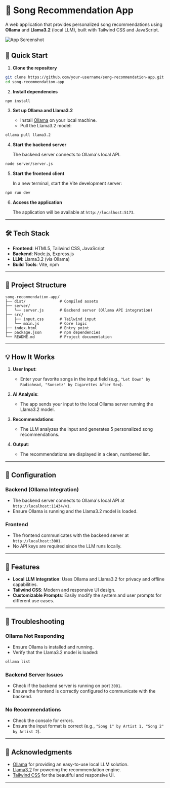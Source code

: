 # 🎵 Song Recommendation App

A web application that provides personalized song recommendations using **Ollama** and **Llama3.2** (local LLM), built with Tailwind CSS and JavaScript.

![App Screenshot](./public/how-it-work.png)

## 🚀 Quick Start

1. **Clone the repository**

```bash
git clone https://github.com/your-username/song-recommendation-app.git
cd song-recommendation-app
```

2. **Install dependencies**

```bash
npm install
```

3. **Set up Ollama and Llama3.2**

   - Install [Ollama](https://ollama.ai/) on your local machine.
   - Pull the Llama3.2 model:

```bash
ollama pull llama3.2
```

4. **Start the backend server**

   The backend server connects to Ollama's local API.

```bash
node server/server.js
```

5. **Start the frontend client**

   In a new terminal, start the Vite development server:

```bash
npm run dev
```

6. **Access the application**

   The application will be available at `http://localhost:5173`.

---

## 🛠️ Tech Stack

- **Frontend**: HTML5, Tailwind CSS, JavaScript
- **Backend**: Node.js, Express.js
- **LLM**: Llama3.2 (via Ollama)
- **Build Tools**: Vite, npm

---

## 📁 Project Structure

```
song-recommendation-app/
├── dist/               # Compiled assets
├── server/
│   └── server.js       # Backend server (Ollama API integration)
├── src/
│   ├── input.css       # Tailwind input
│   └── main.js         # Core logic
├── index.html          # Entry point
├── package.json        # npm dependencies
└── README.md           # Project documentation
```

---

## 💡 How It Works

1. **User Input**:

   - Enter your favorite songs in the input field (e.g., `"Let Down" by Radiohead, "Sunsetz" by Cigarettes After Sex`).

2. **AI Analysis**:

   - The app sends your input to the local Ollama server running the Llama3.2 model.

3. **Recommendations**:

   - The LLM analyzes the input and generates 5 personalized song recommendations.

4. **Output**:
   - The recommendations are displayed in a clean, numbered list.

---

## 🔧 Configuration

### Backend (Ollama Integration)

- The backend server connects to Ollama's local API at `http://localhost:11434/v1`.
- Ensure Ollama is running and the Llama3.2 model is loaded.

### Frontend

- The frontend communicates with the backend server at `http://localhost:3001`.
- No API keys are required since the LLM runs locally.

---

## 🌟 Features

- **Local LLM Integration**: Uses Ollama and Llama3.2 for privacy and offline capabilities.
- **Tailwind CSS**: Modern and responsive UI design.
- **Customizable Prompts**: Easily modify the system and user prompts for different use cases.

---

## 🐛 Troubleshooting

### Ollama Not Responding

- Ensure Ollama is installed and running.
- Verify that the Llama3.2 model is loaded:

```bash
ollama list
```

### Backend Server Issues

- Check if the backend server is running on port `3001`.
- Ensure the frontend is correctly configured to communicate with the backend.

### No Recommendations

- Check the console for errors.
- Ensure the input format is correct (e.g., `"Song 1" by Artist 1, "Song 2" by Artist 2`).

---

## 🙏 Acknowledgments

- [Ollama](https://ollama.ai/) for providing an easy-to-use local LLM solution.
- [Llama3.2](https://ollama.ai/library/llama3.2) for powering the recommendation engine.
- [Tailwind CSS](https://tailwindcss.com/) for the beautiful and responsive UI.

---
